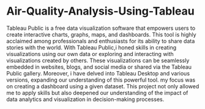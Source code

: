 # Air-Quality-Analysis-Using-Tableau
  Tableau Public is a free data visualization software that empowers users to create interactive charts, graphs, maps, and dashboards. 
  This tool is highly acclaimed among professionals and enthusiasts for its ability to share data stories with the world. With Tableau Public,i honed skills in creating visualizations using our own data or exploring and interacting with visualizations created by others.
  These visualizations can be seamlessly embedded in websites, blogs, and social media or shared via the Tableau Public gallery. Moreover, i have delved into Tableau Desktop and various versions, expanding our understanding of this powerful tool. 
 my focus was on creating a dashboard using a given dataset. This project not only allowed me to apply skills but also deepened our understanding of the impact of data analytics and visualization in decision-making processes.
